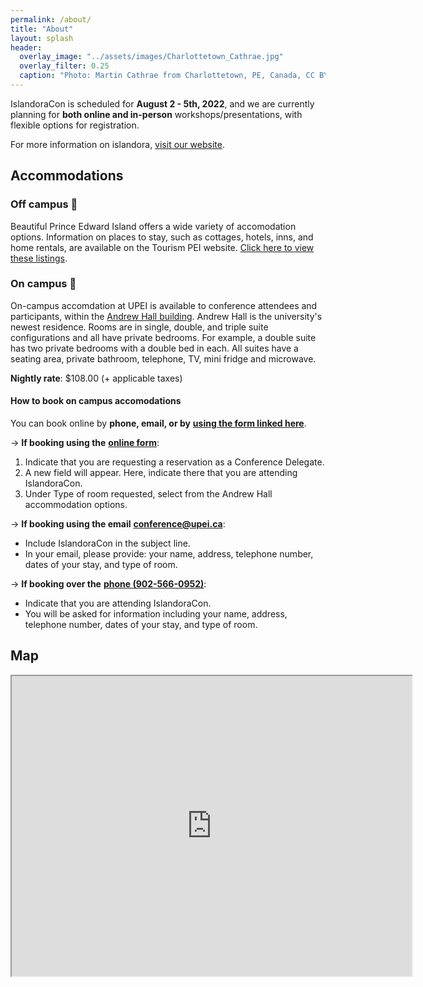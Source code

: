 ```yaml
---
permalink: /about/
title: "About"
layout: splash
header:
  overlay_image: "../assets/images/Charlottetown_Cathrae.jpg"
  overlay_filter: 0.25
  caption: "Photo: Martin Cathrae from Charlottetown, PE, Canada, CC BY-SA 2.0, via Wikimedia Commons"
---
```


IslandoraCon is scheduled for **August 2 - 5th, 2022**, and we are currently planning for **both online and in-person** workshops/presentations, with flexible options for registration.

For more information on islandora, [visit our website](https://www.islandora.ca/).

## Accommodations

### Off campus 🏨

Beautiful Prince Edward Island offers a wide variety of accomodation options. Information on places to stay, such as cottages, hotels, inns, and home rentals, are available on the Tourism PEI website. [Click here to view these listings](https://www.tourismpei.com/where-to-stay).

### On campus 🏫

On-campus accomdation at UPEI is available to conference attendees and participants, within the [Andrew Hall building](https://goo.gl/maps/fbqVWzPmPgLDsxst7).
Andrew Hall is the university's newest residence. Rooms are in single, double, and triple suite configurations and all have private bedrooms. For example, a double suite has two private bedrooms with a double bed in each. All suites have a seating area, private bathroom, telephone, TV, mini fridge and microwave. 

**Nightly rate**: $108.00 (+ applicable taxes)

#### How to book on campus accomodations

You can book online by **phone, email, or by** [**using the form linked here**](https://www.upei.ca/conference/summer-visitors). 

&#8594; **If booking using the** [**online form**](https://www.upei.ca/conference/summer-visitors): 

  1. Indicate that you are requesting a reservation as a Conference Delegate.
  1. A new field will appear. Here, indicate there that you are attending IslandoraCon. 
  2. Under Type of room requested, select from the Andrew Hall accommodation options.

&#8594; **If booking using the email** [**conference@upei.ca**](mailto:conference@upei.ca):
  * Include IslandoraCon in the subject line.
  * In your email, please provide: your name, address, telephone number, dates of your stay, and type of room.

&#8594; **If booking over the** [**phone (902-566-0952)**](tel:9025660952): 
  * Indicate that you are attending IslandoraCon.
  * You will be asked for information including your name, address, telephone number, dates of your stay, and type of room.


## Map

<div>
  <center>
    <iframe src="https://www.google.com/maps/d/u/0/embed?mid=1L9NxsGf_lu3S4Fdl5ONZWe9A9b5NUH8d&ehbc=2E312F" width="640" height="480"></iframe>
  </center>
</div>

